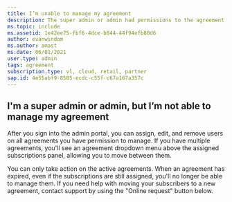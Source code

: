 ```yaml
---
title: I’m unable to manage my agreement
description: The super admin or admin had permissions to the agreement to manage it, but they no longer can access it because the agreement has expired.
ms.topic: include
ms.assetid: 1e42ee75-fbf6-4dce-b844-44f94efb80d6
author: evanwindom
ms.author: amast
ms.date: 06/01/2021
user.type: admin
tags: agreement
subscription.type: vl, cloud, retail, partner
sap.id: 4e55abf9-8505-ecdc-c55f-c67a167a357c
---
```


## I'm a super admin or admin, but I’m not able to manage my agreement

After you sign into the admin portal, you can assign, edit, and remove users on all agreements you have permission to manage. If you have multiple agreements, you'll see an agreement dropdown menu above the assigned subscriptions panel, allowing you to move between them. 

You can only take action on the active agreements. When an agreement has expired, even if the subscriptions are still assigned, you'll no longer be able to manage them. If you need help with moving your subscribers to a new agreement, contact support by using the "Online request" button below. 